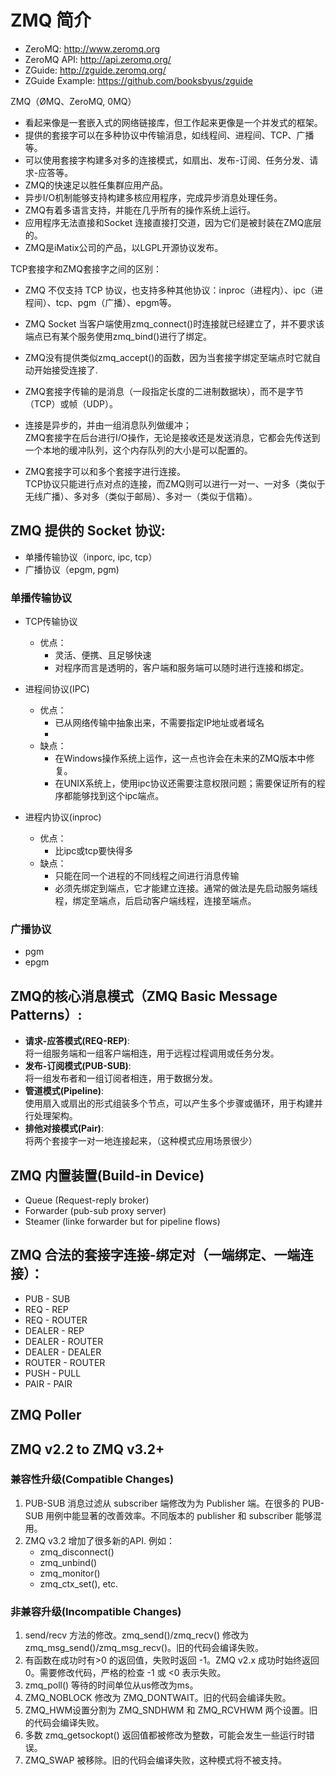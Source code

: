 # ZMQ 简介

 - ZeroMQ: http://www.zeromq.org
 - ZeroMQ API: http://api.zeromq.org/
 - ZGuide: http://zguide.zeromq.org/
 - ZGuide Example: https://github.com/booksbyus/zguide

 ZMQ（ØMQ、ZeroMQ, 0MQ）

 - 看起来像是一套嵌入式的网络链接库，但工作起来更像是一个并发式的框架。
 - 提供的套接字可以在多种协议中传输消息，如线程间、进程间、TCP、广播等。
 - 可以使用套接字构建多对多的连接模式，如扇出、发布-订阅、任务分发、请求-应答等。
 - ZMQ的快速足以胜任集群应用产品。
 - 异步I/O机制能够支持构建多核应用程序，完成异步消息处理任务。
 - ZMQ有着多语言支持，并能在几乎所有的操作系统上运行。
 - 应用程序无法直接和Socket 连接直接打交道，因为它们是被封装在ZMQ底层的。
 - ZMQ是iMatix公司的产品，以LGPL开源协议发布。

TCP套接字和ZMQ套接字之间的区别：

 - ZMQ 不仅支持 TCP 协议，也支持多种其他协议：inproc（进程内）、ipc（进程间）、tcp、pgm（广播）、epgm等。

 - ZMQ Socket 当客户端使用zmq_connect()时连接就已经建立了，并不要求该端点已有某个服务使用zmq_bind()进行了绑定。

 - ZMQ没有提供类似zmq_accept()的函数，因为当套接字绑定至端点时它就自动开始接受连接了.

 - ZMQ套接字传输的是消息（一段指定长度的二进制数据块），而不是字节（TCP）或帧（UDP）。
 
 - 连接是异步的，并由一组消息队列做缓冲；  
 ZMQ套接字在后台进行I/O操作，无论是接收还是发送消息，它都会先传送到一个本地的缓冲队列，这个内存队列的大小是可以配置的。

 - ZMQ套接字可以和多个套接字进行连接。  
 TCP协议只能进行点对点的连接，而ZMQ则可以进行一对一、一对多（类似于无线广播）、多对多（类似于邮局）、多对一（类似于信箱）。

## ZMQ 提供的 Socket 协议:

 - 单播传输协议（inporc, ipc, tcp）
 - 广播协议（epgm, pgm)

 ### 单播传输协议

 - TCP传输协议
    - 优点：
        - 灵活、便携、且足够快速
        - 对程序而言是透明的，客户端和服务端可以随时进行连接和绑定。

 - 进程间协议(IPC)  
    - 优点：
        - 已从网络传输中抽象出来，不需要指定IP地址或者域名
        - 
    - 缺点：
        - 在Windows操作系统上运作，这一点也许会在未来的ZMQ版本中修复。
        - 在UNIX系统上，使用ipc协议还需要注意权限问题；需要保证所有的程序都能够找到这个ipc端点。

 - 进程内协议(inproc)  
    - 优点：
       - 比ipc或tcp要快得多
    - 缺点：
        - 只能在同一个进程的不同线程之间进行消息传输
        - 必须先绑定到端点，它才能建立连接。通常的做法是先启动服务端线程，绑定至端点，后启动客户端线程，连接至端点。

### 广播协议

 - pgm
 - epgm

## ZMQ的核心消息模式（ZMQ Basic Message Patterns）:

 - **请求-应答模式(REQ-REP)**:  
    将一组服务端和一组客户端相连，用于远程过程调用或任务分发。
 - **发布-订阅模式(PUB-SUB)**:  
    将一组发布者和一组订阅者相连，用于数据分发。  
 - **管道模式(Pipeline)**:  
    使用扇入或扇出的形式组装多个节点，可以产生多个步骤或循环，用于构建并行处理架构。 
 - **排他对接模式(Pair)**:  
    将两个套接字一对一地连接起来，（这种模式应用场景很少） 

## ZMQ 内置装置(Build-in Device)

 - Queue (Request-reply broker)
 - Forwarder (pub-sub proxy server)
 - Steamer (linke forwarder but for pipeline flows)

## ZMQ 合法的套接字连接-绑定对（一端绑定、一端连接）：

 - PUB - SUB
 - REQ - REP
 - REQ - ROUTER
 - DEALER - REP
 - DEALER - ROUTER
 - DEALER - DEALER
 - ROUTER - ROUTER
 - PUSH - PULL
 - PAIR - PAIR

## ZMQ Poller


## ZMQ v2.2 to ZMQ v3.2+

### 兼容性升级(Compatible Changes)

 1. PUB-SUB 消息过滤从 subscriber 端修改为为 Publisher 端。在很多的 PUB-SUB 用例中能显著的改善效率。不同版本的 publisher 和 subscriber 能够混用。
 2. ZMQ v3.2 增加了很多新的API. 例如：
    - zmq_disconnect()
    - zmq_unbind()
    - zmq_monitor()
    - zmq_ctx_set(), etc.

### 非兼容升级(Incompatible Changes)

 1. send/recv 方法的修改。zmq_send()/zmq_recv() 修改为zmq_msg_send()/zmq_msg_recv()。旧的代码会编译失败。
 2. 有函数在成功时有>0 的返回值，失败时返回 -1。ZMQ v2.x 成功时始终返回0。需要修改代码，严格的检查 -1 或 <0 表示失败。
 3. zmq_poll() 等待的时间单位从us修改为ms。
 4. ZMQ_NOBLOCK 修改为 ZMQ_DONTWAIT。旧的代码会编译失败。
 5. ZMQ_HWM设置分割为 ZMQ_SNDHWM 和 ZMQ_RCVHWM 两个设置。旧的代码会编译失败。
 6. 多数 zmq_getsockopt() 返回值都被修改为整数，可能会发生一些运行时错误。
 7. ZMQ_SWAP 被移除。旧的代码会编译失败，这种模式将不被支持。
 
 

 



